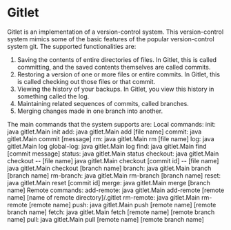 # Gitlet
Gitlet is an implementation of a version-control system. This version-control system mimics some of the basic features of the popular version-control system git. The supported functionalities are:
1. Saving the contents of entire directories of files. In Gitlet, this is called committing, and the saved contents themselves are called commits.
2. Restoring a version of one or more files or entire commits. In Gitlet, this is called checking out those files or that commit.
3. Viewing the history of your backups. In Gitlet, you view this history in something called the log.
4. Maintaining related sequences of commits, called branches.
5. Merging changes made in one branch into another.

The main commands that the system supports are:
Local commands:
  init: java gitlet.Main init
  add: java gitlet.Main add [file name]
  commit: java gitlet.Main commit [message]
  rm: java gitlet.Main rm [file name]
  log: java gitlet.Main log
  global-log: java gitlet.Main log
  find: java gitlet.Main find [commit message]
  status: java gitlet.Main status
  checkout:
    java gitlet.Main checkout -- [file name]
    java gitlet.Main checkout [commit id] -- [file name]
    java gitlet.Main checkout [branch name]
  branch: java gitlet.Main branch [branch name]
  rm-branch: java gitlet.Main rm-branch [branch name]
  reset: java gitlet.Main reset [commit id]
  merge: java gitlet.Main merge [branch name]
Remote commands:
  add-remote: java gitlet.Main add-remote [remote name] [name of remote directory]/.gitlet
  rm-remote: java gitlet.Main rm-remote [remote name]
  push: java gitlet.Main push [remote name] [remote branch name]
  fetch: java gitlet.Main fetch [remote name] [remote branch name]
  pull: java gitlet.Main pull [remote name] [remote branch name]
